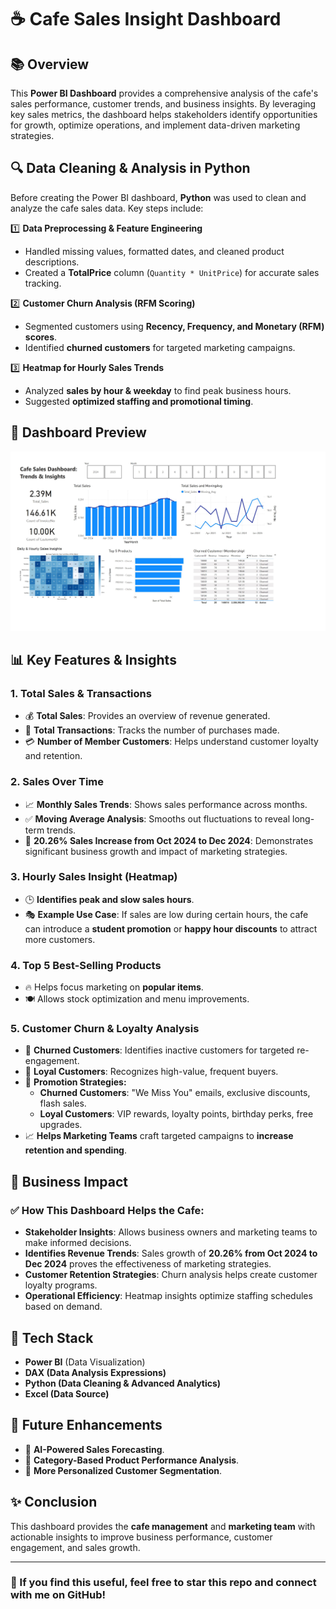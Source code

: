 # ☕ Cafe Sales Insight Dashboard

## 📚 Overview
This **Power BI Dashboard** provides a comprehensive analysis of the cafe's sales performance, customer trends, and business insights. By leveraging key sales metrics, the dashboard helps stakeholders identify opportunities for growth, optimize operations, and implement data-driven marketing strategies.

## 🔍 Data Cleaning & Analysis in Python
Before creating the Power BI dashboard, **Python** was used to clean and analyze the cafe sales data. Key steps include:

1️⃣ **Data Preprocessing & Feature Engineering**  
   - Handled missing values, formatted dates, and cleaned product descriptions.  
   - Created a **TotalPrice** column (`Quantity * UnitPrice`) for accurate sales tracking.  

2️⃣ **Customer Churn Analysis (RFM Scoring)**  
   - Segmented customers using **Recency, Frequency, and Monetary (RFM) scores**.  
   - Identified **churned customers** for targeted marketing campaigns.  

3️⃣ **Heatmap for Hourly Sales Trends**  
   - Analyzed **sales by hour & weekday** to find peak business hours.  
   - Suggested **optimized staffing and promotional timing**.  

## 🌟 Dashboard Preview
![Cafe Sales Dashboard](Dashboard.JPG)

## 📊 Key Features & Insights

### 1. **Total Sales & Transactions**
- 💰 **Total Sales**: Provides an overview of revenue generated.
- 📆 **Total Transactions**: Tracks the number of purchases made.
- 💳 **Number of Member Customers**: Helps understand customer loyalty and retention.

### 2. **Sales Over Time**
- 📈 **Monthly Sales Trends**: Shows sales performance across months.
- ✅ **Moving Average Analysis**: Smooths out fluctuations to reveal long-term trends.
- 📃 **20.26% Sales Increase from Oct 2024 to Dec 2024**: Demonstrates significant business growth and impact of marketing strategies.

### 3. **Hourly Sales Insight (Heatmap)**
- 🕒 **Identifies peak and slow sales hours**.
- 🎭 **Example Use Case**: If sales are low during certain hours, the cafe can introduce a **student promotion** or **happy hour discounts** to attract more customers.

### 4. **Top 5 Best-Selling Products**
- 🔥 Helps focus marketing on **popular items**.
- 🍽️ Allows stock optimization and menu improvements.

### 5. **Customer Churn & Loyalty Analysis**
- 🔄 **Churned Customers**: Identifies inactive customers for targeted re-engagement.
- 🌟 **Loyal Customers**: Recognizes high-value, frequent buyers.
- 💼 **Promotion Strategies:**
  - **Churned Customers**: "We Miss You" emails, exclusive discounts, flash sales.
  - **Loyal Customers**: VIP rewards, loyalty points, birthday perks, free upgrades.
- 📈 **Helps Marketing Teams** craft targeted campaigns to **increase retention and spending**.

## 📄 Business Impact
### ✅ **How This Dashboard Helps the Cafe:**
- **Stakeholder Insights**: Allows business owners and marketing teams to make informed decisions.
- **Identifies Revenue Trends**: Sales growth of **20.26% from Oct 2024 to Dec 2024** proves the effectiveness of marketing strategies.
- **Customer Retention Strategies**: Churn analysis helps create customer loyalty programs.
- **Operational Efficiency**: Heatmap insights optimize staffing schedules based on demand.

## 🔧 Tech Stack
- **Power BI** (Data Visualization)
- **DAX (Data Analysis Expressions)**
- **Python (Data Cleaning & Advanced Analytics)**
- **Excel (Data Source)**

## 🌟 Future Enhancements
- 🔬 **AI-Powered Sales Forecasting**.
- 📑 **Category-Based Product Performance Analysis**.
- 🔄 **More Personalized Customer Segmentation**.

## ✨ Conclusion
This dashboard provides the **cafe management** and **marketing team** with actionable insights to improve business performance, customer engagement, and sales growth. 

---

### 🎉 If you find this useful, feel free to **star this repo** and **connect with me on GitHub!**

